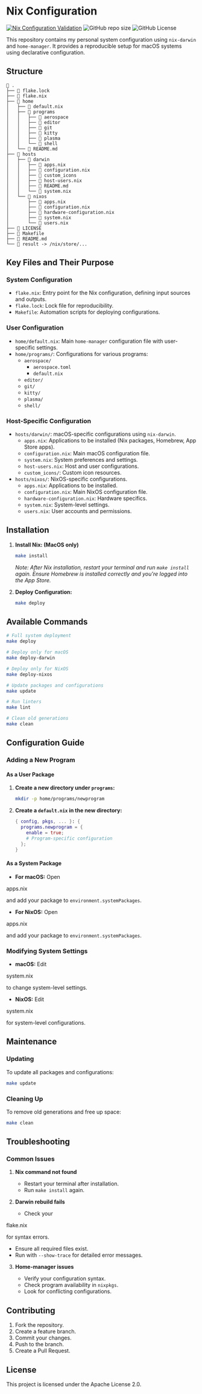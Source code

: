 # Nix Configuration

[![Nix Configuration Validation](https://github.com/frostplexx/dotfiles.nix/actions/workflows/validate.yml/badge.svg)](https://github.com/frostplexx/dotfiles.nix/actions/workflows/validate.yml) ![GitHub repo size](https://img.shields.io/github/repo-size/frostplexx/dotfiles.nix) ![GitHub License](https://img.shields.io/github/license/frostplexx/dotfiles.nix)

This repository contains my personal system configuration using `nix-darwin` and `home-manager`. It provides a reproducible setup for macOS systems using declarative configuration.

## Structure

```
 .
├──  flake.lock
├──  flake.nix
├── 󱂵 home
│   ├──  default.nix
│   ├──  programs
│   │   ├──  aerospace
│   │   ├──  editor
│   │   ├──  git
│   │   ├──  kitty
│   │   ├──  plasma
│   │   └──  shell
│   └──  README.md
├──  hosts
│   ├──  darwin
│   │   ├──  apps.nix
│   │   ├──  configuration.nix
│   │   ├──  custom_icons
│   │   ├──  host-users.nix
│   │   ├──  README.md
│   │   └──  system.nix
│   └──  nixos
│       ├──  apps.nix
│       ├──  configuration.nix
│       ├──  hardware-configuration.nix
│       ├──  system.nix
│       └──  users.nix
├──  LICENSE
├──  Makefile
├──  README.md
└──  result -> /nix/store/...
```

## Key Files and Their Purpose

### System Configuration

- `flake.nix`: Entry point for the Nix configuration, defining input sources and outputs.
- `flake.lock`: Lock file for reproducibility.
- `Makefile`: Automation scripts for deploying configurations.

### User Configuration

- `home/default.nix`: Main `home-manager` configuration file with user-specific settings.
- `home/programs/`: Configurations for various programs:
  - `aerospace/`
    - `aerospace.toml`
    - `default.nix`
  - `editor/`
  - `git/`
  - `kitty/`
  - `plasma/`
  - `shell/`

### Host-Specific Configuration

- `hosts/darwin/`: macOS-specific configurations using `nix-darwin`.
  - `apps.nix`: Applications to be installed (Nix packages, Homebrew, App Store apps).
  - `configuration.nix`: Main macOS configuration file.
  - `system.nix`: System preferences and settings.
  - `host-users.nix`: Host and user configurations.
  - `custom_icons/`: Custom icon resources.
- `hosts/nixos/`: NixOS-specific configurations.
  - `apps.nix`: Applications to be installed.
  - `configuration.nix`: Main NixOS configuration file.
  - `hardware-configuration.nix`: Hardware specifics.
  - `system.nix`: System-level settings.
  - `users.nix`: User accounts and permissions.

## Installation

1. **Install Nix: (MacOS only)** 

   ```bash
   make install
   ```

   *Note: After Nix installation, restart your terminal and run `make install` again. Ensure Homebrew is installed correctly and you're logged into the App Store.*

2. **Deploy Configuration:**

   ```bash
   make deploy
   ```

## Available Commands

```bash
# Full system deployment
make deploy

# Deploy only for macOS
make deploy-darwin

# Deploy only for NixOS
make deploy-nixos

# Update packages and configurations
make update

# Run linters
make lint

# Clean old generations
make clean
```

## Configuration Guide

### Adding a New Program

#### As a User Package

1. **Create a new directory under `programs`:**

   ```bash
   mkdir -p home/programs/newprogram
   ```

2. **Create a `default.nix` in the new directory:**

   ```nix
   { config, pkgs, ... }: {
     programs.newprogram = {
       enable = true;
       # Program-specific configuration
     };
   }
   ```

#### As a System Package

- **For macOS:** Open 

apps.nix

 and add your package to `environment.systemPackages`.
- **For NixOS:** Open 

apps.nix

 and add your package to `environment.systemPackages`.

### Modifying System Settings

- **macOS:** Edit 

system.nix

 to change system-level settings.
- **NixOS:** Edit 

system.nix

 for system-level configurations.

## Maintenance

### Updating

To update all packages and configurations:

```bash
make update
```

### Cleaning Up

To remove old generations and free up space:

```bash
make clean
```

## Troubleshooting

### Common Issues

1. **Nix command not found**

   - Restart your terminal after installation.
   - Run `make install` again.

2. **Darwin rebuild fails**

   - Check your 

flake.nix

 for syntax errors.
   - Ensure all required files exist.
   - Run with `--show-trace` for detailed error messages.

3. **Home-manager issues**

   - Verify your configuration syntax.
   - Check program availability in `nixpkgs`.
   - Look for conflicting configurations.

## Contributing

1. Fork the repository.
2. Create a feature branch.
3. Commit your changes.
4. Push to the branch.
5. Create a Pull Request.

## License

This project is licensed under the Apache License 2.0.
